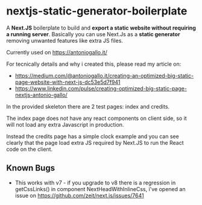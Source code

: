 # nextjs-static-generator-boilerplate
A **Next.JS** boilerplate to build and **export a static website without requiring a running server**. Basically you can use Next.Js as a **static generator** removing unwanted features like extra JS files.

Currently used on https://antoniogallo.it/

For tecnically details and why i created this, please read my article on:
* https://medium.com/@antoniogallo.it/creating-an-optimized-big-static-page-website-with-next-js-dc53e5d7f941
* https://www.linkedin.com/pulse/creating-optimized-big-static-page-nextjs-antonio-gallo/

In the provided skeleton there are 2 test pages: index and credits.

The index page does not have any react components on client side, so it will not load any extra Javascript in production.

Instead the credits page has a simple clock example and you can see clearly that the page load extra JS required by Next.JS to run the React code on the client.

## Known Bugs

* This works with v7 - if you upgrade to v8 there is a regression in getCssLinks() in component NextHeadWithInlineCss, i've opened an issue on https://github.com/zeit/next.js/issues/7641
